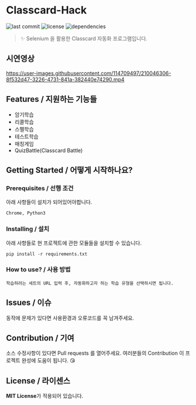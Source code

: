# Classcard-Hack
![last commit](https://img.shields.io/github/last-commit/IrisEsther/classcard_hack/main?color=red) ![license](https://img.shields.io/github/license/IrisEsther/classcard_hack) ![dependencies](https://img.shields.io/badge/selenium-%3E%3D%204.7.2-blue)
> ✨ Selenium 을 활용한 Classcard 자동화 프로그램입니다.
## 시연영상
https://user-images.githubusercontent.com/114709497/210046306-8f532d47-3226-4731-841a-382440e74290.mp4

## Features / 지원하는 기능들
- 암기학습
- 리콜학습
- 스펠학습
- 테스트학습
- 매칭게임
- QuizBattle(Classcard Battle)


## Getting Started / 어떻게 시작하나요?

### Prerequisites / 선행 조건

아래 사항들이 설치가 되어있어야합니다.

```
Chrome, Python3
```

### Installing / 설치
아래 사항들로 현 프로젝트에 관한 모듈들을 설치할 수 있습니다.

```
pip install -r requirements.txt
```

### How to use? / 사용 방법

```
학습하려는 세트의 URL 입력 후, 자동화하고자 하는 학습 유형을 선택하시면 됩니다.
```

## Issues / 이슈

동작에 문제가 있다면 사용환경과 오류코드를 꼭 남겨주세요.

## Contribution / 기여

소스 수정사항이 있다면 Pull requests 를 열어주세요.
여러분들의 Contribution 이 프로젝트 완성에 도움이 됩니다. 😘

## License / 라이센스

**MIT License**가 적용되어 있습니다.
